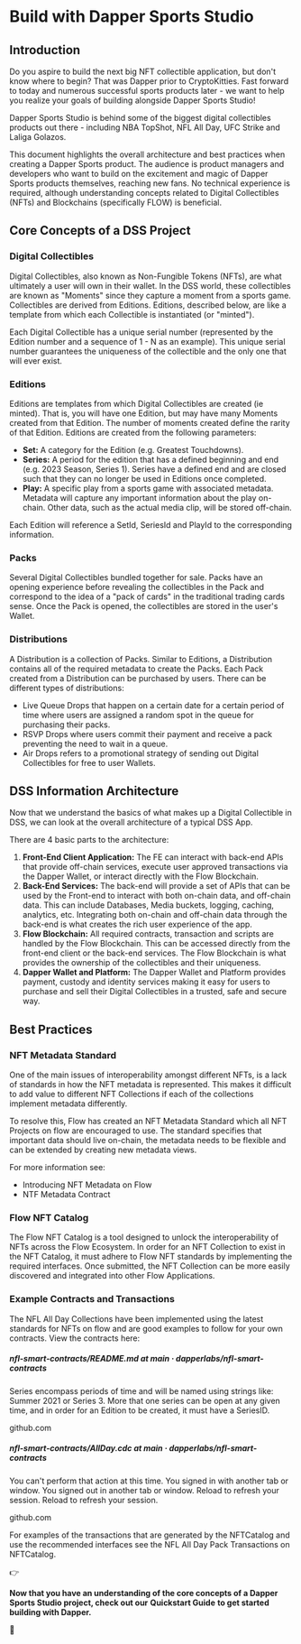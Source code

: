 

# Build with Dapper Sports Studio

## Introduction

<div>

Do you aspire to build the next big NFT collectible application, but
don't know where to begin? That was Dapper prior to CryptoKitties. Fast
forward to today and numerous successful sports products later - we want
to help you realize your goals of building alongside Dapper Sports
Studio!

</div>

<div>

Dapper Sports Studio is behind some of the biggest digital collectibles
products out there - including NBA TopShot, NFL All Day, UFC Strike and
Laliga Golazos.

</div>

<div>

This document highlights the overall architecture and best practices
when creating a Dapper Sports product. The audience is product managers
and developers who want to build on the excitement and magic of Dapper
Sports products themselves, reaching new fans. No technical experience
is required, although understanding concepts related to Digital
Collectibles (NFTs) and Blockchains (specifically FLOW) is beneficial.

</div>

## Core Concepts of a DSS Project

<div>

</div>

### Digital Collectibles

<div>

Digital Collectibles, also known as Non-Fungible Tokens (NFTs), are what
ultimately a user will own in their wallet. In the DSS world, these
collectibles are known as "Moments" since they capture a moment from a
sports game. Collectibles are derived from Editions. Editions, described
below, are like a template from which each Collectible is instantiated
(or "minted").

</div>

<div>

Each Digital Collectible has a unique serial number (represented by the
Edition number and a sequence of 1 - N as an example). This unique
serial number guarantees the uniqueness of the collectible and the only
one that will ever exist.

</div>

### Editions

<div>

Editions are templates from which Digital Collectibles are created (ie
minted). That is, you will have one Edition, but may have many Moments
created from that Edition. The number of moments created define the
rarity of that Edition. Editions are created from the following
parameters:

<div>

-   **Set:** A category for the Edition (e.g. Greatest Touchdowns).
-   **Series:** A period for the edition that has a defined beginning
    and end (e.g. 2023 Season, Series 1). Series have a defined end and
    are closed such that they can no longer be used in Editions once
    completed.
-   **Play:** A specific play from a sports game with associated
    metadata. Metadata will capture any important information about the
    play on-chain. Other data, such as the actual media clip, will be
    stored off-chain.

</div>

</div>

<div>

Each Edition will reference a SetId, SeriesId and PlayId to the
corresponding information.

</div>

### Packs

<div>

Several Digital Collectibles bundled together for sale. Packs have an
opening experience before revealing the collectibles in the Pack and
correspond to the idea of a "pack of cards" in the traditional trading
cards sense. Once the Pack is opened, the collectibles are stored in the
user's Wallet.

</div>

### Distributions

<div>

A Distribution is a collection of Packs. Similar to Editions, a
Distribution contains all of the required metadata to create the Packs.
Each Pack created from a Distribution can be purchased by users. There
can be different types of distributions:

</div>

-   Live Queue Drops that happen on a certain date for a certain period
    of time where users are assigned a random spot in the queue for
    purchasing their packs.
-   RSVP Drops where users commit their payment and receive a pack
    preventing the need to wait in a queue.
-   Air Drops refers to a promotional strategy of sending out Digital
    Collectibles for free to user Wallets.

## DSS Information Architecture

<div>

</div>

<div>

</div>

<div>

Now that we understand the basics of what makes up a Digital Collectible
in DSS, we can look at the overall architecture of a typical DSS App.

</div>

<div>

There are 4 basic parts to the architecture:

</div>

1.  **Front-End Client Application:** The FE can interact with back-end
    APIs that provide off-chain services, execute user approved
    transactions via the Dapper Wallet, or interact directly with the
    Flow Blockchain.
2.  **Back-End Services:** The back-end will provide a set of APIs that
    can be used by the Front-end to interact with both on-chain data,
    and off-chain data. This can include Databases, Media buckets,
    logging, caching, analytics, etc. Integrating both on-chain and
    off-chain data through the back-end is what creates the rich user
    experience of the app.
3.  **Flow Blockchain:** All required contracts, transaction and scripts
    are handled by the Flow Blockchain. This can be accessed directly
    from the front-end client or the back-end services. The Flow
    Blockchain is what provides the ownership of the collectibles and
    their uniqueness.
4.  **Dapper Wallet and Platform:** The Dapper Wallet and Platform
    provides payment, custody and identity services making it easy for
    users to purchase and sell their Digital Collectibles in a trusted,
    safe and secure way.

## Best Practices

### NFT Metadata Standard

<div>

One of the main issues of interoperability amongst different NFTs, is a
lack of standards in how the NFT metadata is represented. This makes it
difficult to add value to different NFT Collections if each of the
collections implement metadata differently.

</div>

<div>

To resolve this, Flow has created an NFT Metadata Standard which all NFT
Projects on flow are encouraged to use. The standard specifies that
important data should live on-chain, the metadata needs to be flexible
and can be extended by creating new metadata views.

</div>

<div>

For more information see:

</div>

-   Introducing NFT Metadata on Flow
-   NTF Metadata Contract

### Flow NFT Catalog

<div>

The Flow NFT Catalog is a tool designed to unlock the interoperability
of NFTs across the Flow Ecosystem. In order for an NFT Collection to
exist in the NFT Catalog, it must adhere to Flow NFT standards by
implementing the required interfaces. Once submitted, the NFT Collection
can be more easily discovered and integrated into other Flow
Applications.

</div>

### Example Contracts and Transactions

<div>

The NFL All Day Collections have been implemented using the latest
standards for NFTs on flow and are good examples to follow for your own
contracts. View the contracts here:

</div>

<div>

</div>

<div>

<div>

##### nfl-smart-contracts/README.md at main · dapperlabs/nfl-smart-contracts

Series encompass periods of time and will be named using strings like:
Summer 2021 or Series 3. More that one series can be open at any given
time, and in order for an Edition to be created, it must have a
SeriesID.

<div>

<div>

</div>

github.com

</div>

</div>

<div>

</div>

</div>

<div>

<div>

##### nfl-smart-contracts/AllDay.cdc at main · dapperlabs/nfl-smart-contracts

You can\'t perform that action at this time. You signed in with another
tab or window. You signed out in another tab or window. Reload to
refresh your session. Reload to refresh your session.

<div>

<div>

</div>

github.com

</div>

</div>

<div>

</div>

</div>

<div>

</div>

<div>

For examples of the transactions that are generated by the NFTCatalog
and use the recommended interfaces see the NFL All Day Pack Transactions
on NFTCatalog.

</div>

<div>

</div>

<div>

<div>

👉

</div>

<div>

**Now that you have an understanding of the core concepts of a Dapper
Sports Studio project, check out our** **Quickstart Guide** **to get
started building with Dapper.**

</div>

</div>

<div>

</div>

<div>

<div>

👋

</div>

<div>
